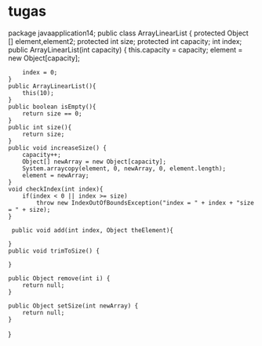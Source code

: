 # tugas
package javaapplication14;
public class ArrayLinearList {
    protected Object [] element,element2;
    protected int size;
    protected int capacity;
    int index;
    public ArrayLinearList(int capacity) {
        this.capacity = capacity;
        element = new Object[capacity];

        index = 0;
    }
    public ArrayLinearList(){
        this(10);
    }
    public boolean isEmpty(){
        return size == 0;
    } 
    public int size(){
        return size;
    }
    public void increaseSize() {
        capacity++;
        Object[] newArray = new Object[capacity];
        System.arraycopy(element, 0, newArray, 0, element.length);
        element = newArray;
    }
    void checkIndex(int index){
        if(index < 0 || index >= size)
            throw new IndexOutOfBoundsException("index = " + index + "size = " + size);
    }
    
     public void add(int index, Object theElement){        
        
    }
    public void trimToSize() {
        
    }

    public Object remove(int i) {
        return null;
    }

    public Object setSize(int newArray) {
        return null;
    }
}
